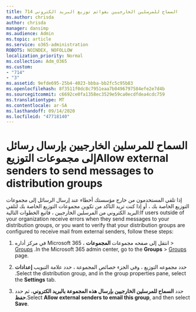 ```yaml
---
title: 714 السماح للمرسلين الخارجيين بقوائم توزيع البريد الكتروني
ms.author: chrisda
author: chrisda
manager: dansimp
ms.audience: Admin
ms.topic: article
ms.service: o365-administration
ROBOTS: NOINDEX, NOFOLLOW
localization_priority: Normal
ms.collection: Adm_O365
ms.custom:
- "714"
- "3"
ms.assetid: 9efde695-25b4-4023-bbba-bb2fc5c95b83
ms.openlocfilehash: 8f3511f0dc8c7951eaa7b0496797584efe2e7d4b
ms.sourcegitcommit: c6692ce0fa1358ec3529e59ca0ecdfdea4cdc759
ms.translationtype: MT
ms.contentlocale: ar-SA
ms.lasthandoff: 09/14/2020
ms.locfileid: "47718140"
---
```

# <a name="allow-external-senders-to-send-messages-to-distribution-groups"></a><span data-ttu-id="641a5-102">السماح للمرسلين الخارجيين بإرسال رسائل إلى مجموعات التوزيع</span><span class="sxs-lookup"><span data-stu-id="641a5-102">Allow external senders to send messages to distribution groups</span></span>

<span data-ttu-id="641a5-103">إذا تلقي المستخدمون من خارج مؤسستك أخطاء عند إرسال الرسائل إلى مجموعات التوزيع الخاصة بك ، أو إذا كنت تريد التاكد من تكوين مجموعات التوزيع الخاصة بك لتلقي البريد الكتروني من المرسلين الخارجيين ، فاتبع الخطوات التالية:</span><span class="sxs-lookup"><span data-stu-id="641a5-103">If users outside of your organization receive errors when they send messages to your distribution groups, or you want to verify that your distribution groups are configured to receive mail from external senders, follow these steps:</span></span>

1. <span data-ttu-id="641a5-104">في مركز أداره Microsoft 365 ، انتقل إلى صفحه مجموعات **المجموعات**  >  [Groups](https://portal.office.com/adminportal/home#/groups) .</span><span class="sxs-lookup"><span data-stu-id="641a5-104">In the Microsoft 365 admin center, go to the **Groups** > [Groups](https://portal.office.com/adminportal/home#/groups) page.</span></span>  

2. <span data-ttu-id="641a5-105">حدد مجموعه التوزيع ، وفي الجزء خصائص المجموعة ، حدد علامة التبويب **إعدادات** .</span><span class="sxs-lookup"><span data-stu-id="641a5-105">Select the distribution group, and in the group properties pane, select the **Settings** tab.</span></span>

3. <span data-ttu-id="641a5-106">حدد **السماح للمرسلين الخارجيين بإرسال هذه المجموعة بالبريد الكتروني**، ثم حدد **حفظ**.</span><span class="sxs-lookup"><span data-stu-id="641a5-106">Select **Allow external senders to email this group**, and then select **Save**.</span></span>
